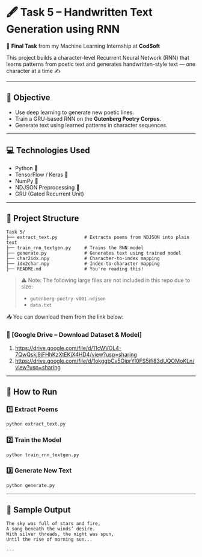 # 🖋️ Task 5 – Handwritten Text Generation using RNN

🎯 **Final Task** from my Machine Learning Internship at **CodSoft**

This project builds a character-level Recurrent Neural Network (RNN) that learns patterns from poetic text and generates handwritten-style text — one character at a time ✍️

---

## 📌 Objective

- Use deep learning to generate new poetic lines.
- Train a GRU-based RNN on the **Gutenberg Poetry Corpus**.
- Generate text using learned patterns in character sequences.

---

## 💻 Technologies Used

- Python 🐍
- TensorFlow / Keras 🧠
- NumPy 🔢
- NDJSON Preprocessing 📄
- GRU (Gated Recurrent Unit)

---

## 📂 Project Structure

```
Task 5/
├── extract_text.py          # Extracts poems from NDJSON into plain text
├── train_rnn_textgen.py     # Trains the RNN model
├── generate.py              # Generates text using trained model
├── char2idx.npy             # Character-to-index mapping
├── idx2char.npy             # Index-to-character mapping
├── README.md                # You're reading this!
```

> ⚠️ Note: The following large files are not included in this repo due to size:
> - `gutenberg-poetry-v001.ndjson`  
> - `data.txt`  

📥 You can download them from the link below:

### 🔗 [Google Drive – Download Dataset & Model]
1) https://drive.google.com/file/d/11cWVOL4-7QwQskj9jFHhKzXtEKjX4HD4/view?usp=sharing 
2) https://drive.google.com/file/d/1okggbCv5OiprYl0FS5ifi83dUQOMoKLn/view?usp=sharing

---

## 🚀 How to Run

### 1️⃣ Extract Poems
```bash
python extract_text.py
```

### 2️⃣ Train the Model
```bash
python train_rnn_textgen.py
```

### 3️⃣ Generate New Text
```bash
python generate.py
```

---

## 📝 Sample Output

```
The sky was full of stars and fire,
A song beneath the winds’ desire.
With silver threads, the night was spun,
Until the rise of morning sun...

---